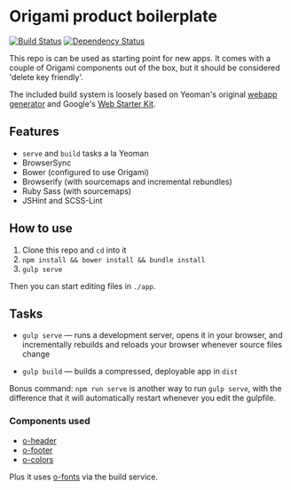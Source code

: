 # Origami product boilerplate

[![Build Status][travis-image]][travis-url] [![Dependency Status][devdeps-image]][devdeps-url]

This repo is can be used as starting point for new apps. It comes with a couple of Origami components out of the box, but it should be considered 'delete key friendly'.

The included build system is loosely based on Yeoman's original [webapp generator](https://github.com/yeoman/generator-webapp) and Google's [Web Starter Kit](https://github.com/google/web-starter-kit).

## Features

- `serve` and `build` tasks a la Yeoman
- BrowserSync
- Bower (configured to use Origami)
- Browserify (with sourcemaps and incremental rebundles)
- Ruby Sass (with sourcemaps)
- JSHint and SCSS-Lint

## How to use

1. Clone this repo and `cd` into it
2. `npm install && bower install && bundle install`
3. `gulp serve`

Then you can start editing files in `./app`.

## Tasks

- `gulp serve` — runs a development server, opens it in your browser, and incrementally rebuilds and reloads your browser whenever source files change

- `gulp build` — builds a compressed, deployable app in `dist`

Bonus command: `npm run serve` is another way to run `gulp serve`, with the difference that it will automatically restart whenever you edit the gulpfile.


### Components used

- [o-header](http://registry.origami.ft.com/components/o-header)
- [o-footer](http://registry.origami.ft.com/components/o-footer)
- [o-colors](http://registry.origami.ft.com/components/o-colors)

Plus it uses [o-fonts](http://registry.origami.ft.com/components/o-fonts) via the build service.

<!-- badge URLs -->
[travis-url]: http://travis-ci.org/callumlocke/origami-product-boilerplate
[travis-image]: https://img.shields.io/travis/callumlocke/origami-product-boilerplate.svg?style=flat-square

[devdeps-url]: https://david-dm.org/callumlocke/origami-product-boilerplate#info=devDependencies
[devdeps-image]: https://img.shields.io/david/dev/callumlocke/origami-product-boilerplate.svg?style=flat-square
